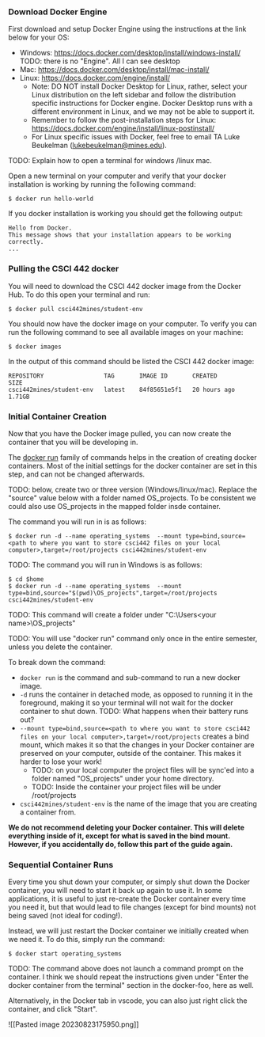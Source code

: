 ### Download Docker Engine
First download and setup Docker Engine using the instructions at the link below for your OS:
- Windows: https://docs.docker.com/desktop/install/windows-install/   TODO: there is no "Engine". All I can see desktop
- Mac: https://docs.docker.com/desktop/install/mac-install/
- Linux: https://docs.docker.com/engine/install/
    - Note: DO NOT install Docker Desktop for Linux, rather, select your Linux distribution on the left sidebar and follow the distribution specific instructions for Docker engine. Docker Desktop runs with a different environment in Linux, and we may not be able to support it.
    - Remember to follow the post-installation steps for Linux: https://docs.docker.com/engine/install/linux-postinstall/
    - For Linux specific issues with Docker, feel free to email TA Luke Beukelman (lukebeukelman@mines.edu).


TODO: Explain how to open a terminal for windows /linux mac.

Open a new terminal on your computer and verify that your docker installation is working by running the following command:
```
$ docker run hello-world
```

If you docker installation is working you should get the following output:
```
Hello from Docker.
This message shows that your installation appears to be working correctly.
...
```

### Pulling the CSCI 442 docker
You will need to download the CSCI 442 docker image from the Docker Hub. To do this open your terminal and run:
```
$ docker pull csci442mines/student-env
```

You should now have the docker image on your computer. To verify you can run the following command to see all available images on your machine:
```
$ docker images
```

In the output of this command should be listed the CSCI 442 docker image:
```
REPOSITORY                 TAG       IMAGE ID       CREATED        SIZE
csci442mines/student-env   latest    84f85651e5f1   20 hours ago   1.71GB
```

### Initial Container Creation
Now that you have the Docker image pulled, you can now create the container that you will be developing in.

The [docker run](https://docs.docker.com/engine/reference/commandline/run/) family of commands helps in the creation of creating docker containers. Most of the initial settings for the docker container are set in this step, and can not be changed afterwards.

TODO: below, create two or three version (Windows/linux/mac). Replace the "source" value below with a folder named OS_projects. To be consistent we could also use OS_projects in the mapped folder insde container.

The command you will run in is as follows:
```
$ docker run -d --name operating_systems  --mount type=bind,source=<path to where you want to store csci442 files on your local computer>,target=/root/projects csci442mines/student-env
```

TODO: The command you will run in Windows is as follows:
```
$ cd $home
$ docker run -d --name operating_systems  --mount type=bind,source="$(pwd)\OS_projects",target=/root/projects csci442mines/student-env
```
TODO: This command will create a folder under "C:\Users\<your name>\OS_projects" 

TODO: You will use "docker run" command only once in the entire semester, unless you delete the container.

To break down the command:
* `docker run` is the command and sub-command to run a new docker image.
*  `-d` runs the container in detached mode, as opposed to running it in the foreground, making it so your terminal will not wait for the docker container to shut down. TODO: What happens when their battery runs out?
* `--mount type=bind,source=<path to where you want to store csci442 files on your local computer>,target=/root/projects` creates a bind mount, which makes it so that the changes in your Docker container are preserved on your computer, outside of the container. This makes it harder to lose your work!
    * TODO: on your local computer the project files will be sync'ed into a folder named "OS_projects" under your home directory.
    * TODO: Inside the container your project files will be under /root/projects
* `csci442mines/student-env` is the name of the image that you are creating a container from.

**We do not recommend deleting your Docker container.  This will delete everything inside of it, except for what is saved in the bind mount. However, if you accidentally do, follow this part of the guide again.**
### Sequential Container Runs
Every time you shut down your computer, or simply shut down the Docker container, you will need to start it back up again to use it. In some applications, it is useful to just re-create the Docker container every time you need it, but that would lead to file changes (except for bind mounts) not being saved (not ideal for coding!).

Instead, we will just restart the Docker container we initially created when we need it. To do this, simply run the command:

```
$ docker start operating_systems
```

TODO: The command above does not launch a command prompt on the container. I think we should repeat the instructions given under "Enter the docker container from the terminal" section in the docker-foo, here as well. 

Alternatively, in the Docker tab in vscode, you can also just right click the container, and click "Start". 

![[Pasted image 20230823175950.png]]
